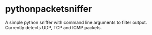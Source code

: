 # pythonpacketsniffer
A simple python sniffer with command line arguments to filter output. Currently detects UDP, TCP and ICMP packets.
